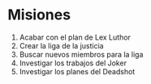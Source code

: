 # Misiones

1. Acabar con el plan de Lex Luthor
2. Crear la liga de la justicia
3. Buscar nuevos miembros para la liga
5. Investigar los trabajos del Joker
6. Investigar los planes del Deadshot
